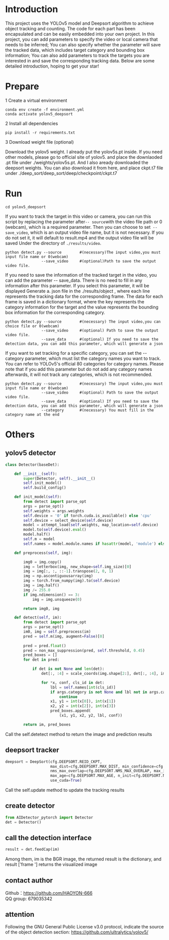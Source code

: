 
# Introduction
This project uses the YOLOv5 model and Deepsort algorithm to achieve object tracking and counting. The code for each part has been encapsulated and can be easily embedded into your own project. In this project, you can add parameters to specify the video or local camera that needs to be inferred; You can also specify whether the parameter will save the tracked data, which includes target category and bounding box information; You can also add parameters to track the targets you are interested in and save the corresponding tracking data. Below are some detailed introduction, hoping to get your star!


# Prepare
1 Create a virtual environment 

    conda env create -f environment.yml   
    conda activate yolov5_deepsort   

2 Install all dependencies

    pip install -r requirements.txt

3 Download weight file (optional)

Download the yolov5 weight. I already put the yolov5s.pt inside. If you need other models, please go to official site of yolov5. and place the downlaoded .pt file under ./weights/yolov5s.pt. And I also aready downloaded the deepsort weights. You can also download it from here, and place ckpt.t7 file under ./deep_sort/deep_sort/deep/checkpoint/ckpt.t7


# Run

    cd yolov5_deepsort

If you want to track the target in this video or camera, you can run this script by replacing the parameter after` -- source `with the video file path or 0 (webcam), which is a required parameter. Then you can choose to set` -- save_video`, which is an output video file name, but it is not necessary. If you do not set it, it will default to result.mp4 and the output video file will be saved Under the directory of `./results/video`.

    python detect.py --source        #(necessary)The input video,you must input file name or 0(webcam)
                    --save_video     #(optional)Path to save the output video file.

If you need to save the information of the tracked target in the video, you can add the parameter -- save_data. There is no need to fill in any information after this parameter. If you select this parameter, it will be displayed Generate a. json file in the ./results/object , where each line represents the tracking data for the corresponding frame. The data for each frame is saved in a dictionary format, where the key represents the category information for the target and the value represents the bounding box information for the corresponding category.

    python detect.py --source        #(necessary) The input video,you can choice file or 0(webcam)
                    --save_video     #(optional) Path to save the output video file.
                    --save_data      #(optional) If you need to save the detection data, you can add this parameter, which will generate a json


If you want to set tracking for a specific category, you can set the -- category parameter, which must list the category names you want to track. You can refer to YOLOv5's official 80 categories for category names. Please note that if you add this parameter but do not add any category names afterwards, it will not track any categories, which is not recommended.

    python detect.py --source        #(necessary) The input video,you must input file name or 0(webcam)
                    --save_video     #(optional) Path to save the output video file.
                    --save_data      #(optional) If you need to save the detection data, you can add this parameter, which will generate a json
                    --category       #(necessary) You must fill in the category name at the end


# Others
## yolov5 detector

```python
class Detector(baseDet):

    def __init__(self):
        super(Detector, self).__init__()
        self.init_model()
        self.build_config()

    def init_model(self):
        from detect import parse_opt
        args = parse_opt()
        self.weights = args.weights
        self.device = '0' if torch.cuda.is_available() else 'cpu'
        self.device = select_device(self.device)
        model = attempt_load(self.weights, map_location=self.device)
        model.to(self.device).eval()
        model.half()
        self.m = model
        self.names = model.module.names if hasattr(model, 'module') else model.names

    def preprocess(self, img):

        img0 = img.copy()
        img = letterbox(img, new_shape=self.img_size)[0]
        img = img[:, :, ::-1].transpose(2, 0, 1)
        img = np.ascontiguousarray(img)
        img = torch.from_numpy(img).to(self.device)
        img = img.half()  
        img /= 255.0 
        if img.ndimension() == 3:
            img = img.unsqueeze(0)

        return img0, img

    def detect(self, im):
        from detect import parse_opt
        args = parse_opt()
        im0, img = self.preprocess(im)
        pred = self.m(img, augment=False)[0]
        
        pred = pred.float()
        pred = non_max_suppression(pred, self.threshold, 0.45)
        pred_boxes = []
        for det in pred:

            if det is not None and len(det):
                det[:, :4] = scale_coords(img.shape[2:], det[:, :4], im0.shape).round()

                for *x, conf, cls_id in det:
                    lbl = self.names[int(cls_id)]
                    if args.category is not None and lbl not in args.category:
                        continue
                    x1, y1 = int(x[0]), int(x[1])
                    x2, y2 = int(x[2]), int(x[3])
                    pred_boxes.append(
                        (x1, y1, x2, y2, lbl, conf))

        return im, pred_boxes

```
Call the self.detetect method to return the image and prediction results

## deepsort tracker

```python
deepsort = DeepSort(cfg.DEEPSORT.REID_CKPT,
                    max_dist=cfg.DEEPSORT.MAX_DIST, min_confidence=cfg.DEEPSORT.MIN_CONFIDENCE,
                    nms_max_overlap=cfg.DEEPSORT.NMS_MAX_OVERLAP, max_iou_distance=cfg.DEEPSORT.MAX_IOU_DISTANCE,
                    max_age=cfg.DEEPSORT.MAX_AGE, n_init=cfg.DEEPSORT.N_INIT, nn_budget=cfg.DEEPSORT.NN_BUDGET,
                    use_cuda=True)
```

Call the self.update method to update the tracking results

## create detector

```python
from AIDetector_pytorch import Detector
det = Detector()
```

## call the detection interface

```python
result = det.feedCap(im)
```

Among them, im is the BGR image, the returned result is the dictionary, and result ['frame '] returns the visualized image

## contact author

Github：https://github.com/HAOYON-666<br>
QQ group: 679035342

## attention
Following the GNU General Public License v3.0 protocol, indicate the source of the object detection section: https://github.com/ultralytics/yolov5/
